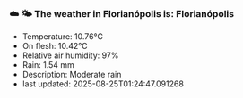 ### ☁️ 🌤️  The weather in Florianópolis is: Florianópolis

- Temperature: 10.76°C
- On flesh: 10.42°C
- Relative air humidity: 97%
- Rain: 1.54 mm
- Description: Moderate rain
- last updated: 2025-08-25T01:24:47.091268
